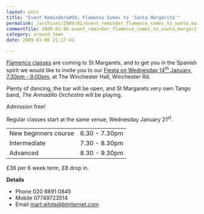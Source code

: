 ```yaml
---
layout: post
title: "Event Reminder&#58; Flamenco Comes to 'Santa Margarita'"
permalink: /archives/2009/01/event_reminder_flamenco_comes_to_santa_margarita.html
commentfile: 2009-01-06-event_reminder_flamenco_comes_to_santa_margarita
category: around_town
date: 2009-01-06 21:17:41

---
```


[Flamenco classes](https://stmargarets.london/directory/music/200901061611) are coming to St Margarets, and to get you in the Spanish spirit we would like to invite you to our [Fiesta on Wednesday 14<sup>th</sup> January, 7.30pm - 9.00pm](https://stmargarets.london/event/exhibition/200705142022), at The Winchester Hall, Winchester Rd.

Plenty of dancing, the bar will be open, and St Margarets very own Tango band, *The Armadillo Orchestra* will be playing.

Admission free!

Regular classes start at the same venue, Wednesday January 21<sup>st</sup>.

|                      |               |
|----------------------|---------------|
| New beginners course | 6.30 - 7.30pm |
| Intermediate         | 7.30 - 8.30pm |
| Advanced             | 8.30 - 9.30pm |

£36 per 6 week term, £8 drop in.

**Details**

-   Phone 020 8891 0845
-   Mobile 07749723514
-   Email <mart.white@btinternet.com>
